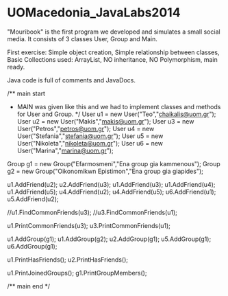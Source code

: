 # UOMacedonia_JavaLabs2014

"Mouribook" is the first program we developed and simulates a small social media.
It consists of 3 classes User, Group and Main.

First exercise:
Simple object creation,
Simple relationship between classes,
Basic Collections used: ArrayList<customObject>,
NO inheritance, NO Polymorphism,
main ready.

Java code is full of comments and JavaDocs.

/** main start
 * MAIN was given like this and we had to implement classes and methods for User and Group.
 */
User u1 = new User("Teo","chaikalis@uom.gr");
User u2 = new User("Makis","makis@uom.gr");
User u3 = new User("Petros","petros@uom.gr");
User u4 = new User("Stefania","stefania@uom.gr");
User u5 = new User("Nikoleta","nikoleta@uom.gr");
User u6 = new User("Marina","marina@uom.gr");
		
Group g1 = new Group("Efarmosmeni","Ena group gia kammenous");
Group g2 = new Group("Oikonomikwn Epistimon","Ena group gia giapides");
		
u1.AddFriend(u2);
u2.AddFriend(u3);
u1.AddFriend(u3);
u1.AddFriend(u4);
u1.AddFriend(u5);
u4.AddFriend(u2);
u4.AddFriend(u5);
u6.AddFriend(u1);
u5.AddFriend(u2);
		
//u1.FindCommonFriends(u3);
//u3.FindCommonFriends(u1);
				
u1.PrintCommonFriends(u3);
u3.PrintCommonFriends(u1);
		
u1.AddGroup(g1);
u1.AddGroup(g2);
u2.AddGroup(g1);
u5.AddGroup(g1);
u6.AddGroup(g1);

u1.PrintHasFriends();
u2.PrintHasFriends();

u1.PrintJoinedGroups();
g1.PrintGroupMembers();

/** main end
 */


